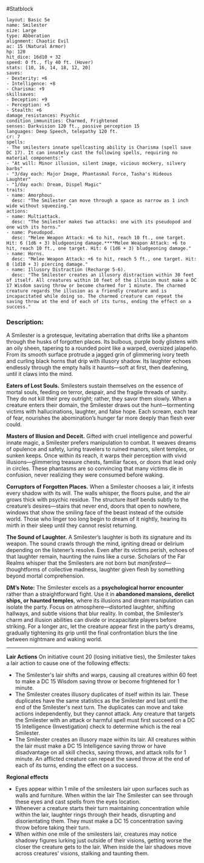 #Statblock 
```statblock 
layout: Basic 5e 
name: Smilester
size: Large
type: Abberation
alignment: Chaotic Evil
ac: 15 (Natural Armor)
hp: 120
hit_dice: 16d10 + 32
speed: 0 ft., fly 40 ft. (Hover)
stats: [10, 16, 14, 18, 12, 20]
saves: 
- Dexterity: +6
- Intelligence: +8
- Charisma: +9
skillsaves: 
- Deception: +9
- Perception: +5
- Stealth: +6
damage_resistances: Psychic
condition_immunities: Charmed, Frightened
senses: Darkvision 120 ft., passive perception 15
languages: Deep Speech, telepathy 120 ft.
cr: 7
spells: 
- The smilesters innate spellcasting ability is Charisma (spell save DC 17). It can innately cast the following spells, requiring no material components:"
- "At will: Minor illusion, silent image, vicious mockery, silvery barbs"
- "3/day each: Major Image, Phantasmal Force, Tasha's Hideous Laughter"
- "1/day each: Dream, Dispel Magic"
traits: 
- name: Amorphous.
  desc: "The Smilester can move through a space as narrow as 1 inch wide without squeezing."
actions: 
- name: Multiattack.
  desc: "The Smilester makes two attacks: one with its pseudopod and one with its horns."
- name: Pseudopod.
  desc: "Melee Weapon Attack: +6 to hit, reach 10 ft., one target. Hit: 6 (1d6 + 3) bludgeoning damage.****Melee Weapon Attack: +6 to hit, reach 10 ft., one target. Hit: 6 (1d6 + 3) bludgeoning damage."
- name: Horns.
  desc: "Melee Weapon Attack: +6 to hit, reach 5 ft., one target. Hit: 8 (1d10 + 3) piercing damage."
- name: Illusory Distraction (Recharge 5-6).
  desc: "The Smilester creates an illusory distraction within 30 feet of itself. All creatures within 10 feet of the illusion must make a DC 17 Wisdom saving throw or become charmed for 1 minute. The charmed creature regards the illusion as a friendly creature and is incapacitated while doing so. The charmed creature can repeat the saving throw at the end of each of its turns, ending the effect on a success."
```

### Description:
A Smilester is a grotesque, levitating aberration that drifts like a phantom through the husks of forgotten places. Its bulbous, purple body glistens with an oily sheen, tapering to a rounded point like a warped, oversized jalapeño. From its smooth surface protrude a jagged grin of glimmering ivory teeth and curling black horns that drip with illusory shadow. Its laughter echoes endlessly through the empty halls it haunts—soft at first, then deafening, until it claws into the mind.

**Eaters of Lost Souls.** Smilesters sustain themselves on the essence of mortal souls, feeding on terror, despair, and the fragile threads of sanity. They do not kill their prey outright; rather, they savor them slowly. When a creature enters their domain, the Smilester draws out the hunt—tormenting victims with hallucinations, laughter, and false hope. Each scream, each tear of fear, nourishes the abomination’s hunger far more deeply than flesh ever could.

**Masters of Illusion and Deceit.** Gifted with cruel intelligence and powerful innate magic, a Smilester prefers manipulation to combat. It weaves dreams of opulence and safety, luring travelers to ruined manors, silent temples, or sunken keeps. Once within its reach, it warps their perception with vivid illusions—glimmering treasure chests, familiar faces, or doors that lead only in circles. These phantasms are so convincing that many victims die in confusion, never realizing they were consumed before waking.

**Corruptors of Forgotten Places.** When a Smilester chooses a lair, it infests every shadow with its will. The walls whisper, the floors pulse, and the air grows thick with psychic residue. The structure itself bends subtly to the creature’s desires—stairs that never end, doors that open to nowhere, windows that show the smiling face of the beast instead of the outside world. Those who linger too long begin to dream of it nightly, hearing its mirth in their sleep until they cannot resist returning.

**The Sound of Laughter.** A Smilester’s laughter is both its signature and its weapon. The sound crawls through the mind, igniting dread or delirium depending on the listener’s resolve. Even after its victims perish, echoes of that laughter remain, haunting the ruins like a curse. Scholars of the Far Realms whisper that the Smilesters are not born but _manifested_—thoughtforms of collective madness, laughter given flesh by something beyond mortal comprehension.

**DM’s Note:**
The Smilester excels as a **psychological horror encounter** rather than a straightforward fight. Use it in **abandoned mansions, derelict ships, or haunted temples**, where its illusions and dream manipulation can isolate the party. Focus on atmosphere—distorted laughter, shifting hallways, and subtle visions that blur reality. In combat, the Smilester’s charm and illusion abilities can divide or incapacitate players before striking. For a longer arc, let the creature appear first in the party’s dreams, gradually tightening its grip until the final confrontation blurs the line between nightmare and waking world.

---

**Lair Actions**
On initiative count 20 (losing initiative ties), the Smilester takes a lair action to cause one of the following effects:
- The Smilester's lair shifts and warps, causing all creatures within 60 feet to make a DC 15 Wisdom saving throw or become frightened for 1 minute.
- The Smilester creates illusory duplicates of itself within its lair. These duplicates have the same statistics as the Smilester and last until the end of the Smilester's next turn. The duplicates can move and take actions independently, but they cannot attack. Any creature that targets the Smilester with an attack or harmful spell must first succeed on a DC 15 Intelligence (Investigation) check to determine which is the real Smilester.
- The Smilester creates an illusory maze within its lair. All creatures within the lair must make a DC 15 Intelligence saving throw or have disadvantage on all skill checks, saving throws, and attack rolls for 1 minute. An afflicted creature can repeat the saved throw at the end of each of its turns, ending the effect on a success.
    
**Regional effects**
- Eyes appear within 1 mile of the smilesters lair upon surfaces such as walls and furniture. When within the lair The Smilester can see through these eyes and cast spells from the eyes location.
- Whenever a creature starts their turn maintaining concentration while within the lair, laughter rings through their heads, disrupting and disorientating them. They must make a DC 15 concentration saving throw before taking their turn.
- When within one mile of the smilesters lair, creatures may notice shadowy figures lurking just outside of their visions, getting worse the closer the creature gets to the lair. When inside the lair shadows move across creatures' visions, stalking and taunting them.